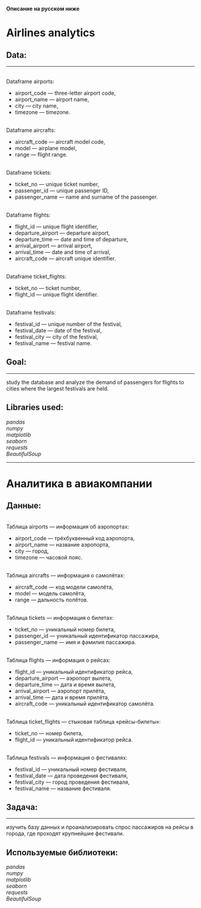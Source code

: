 **Описание на русском ниже**

# Airlines analytics

## Data:
---
<br>Dataframe airports:
 - airport_code — three-letter airport code,
 - airport_name — airport name,
 - city — city name,
 - timezone — timezone.
 
<br>Dataframe aircrafts:
 - aircraft_code — aircraft model code,
 - model — airplane model,
 - range — flight range.
 
<br>Dataframe tickets:
 - ticket_no — unique ticket number,
 - passenger_id — unique passenger ID,
 - passenger_name — name and surname of the passenger.
 
<br>Dataframe flights:
 - flight_id — unique flight identifier,
 - departure_airport — departure airport,
 - departure_time — date and time of departure,
 - arrival_airport — arrival airport,
 - arrival_time — date and time of arrival,
 - aircraft_code — aircraft unique identifier.
 
<br>Dataframe ticket_flights:
 - ticket_no — ticket number,
 - flight_id — unique flight identifier.
 
<br>Dataframe festivals:
 - festival_id — unique number of the festival,
 - festival_date — date of the festival,
 - festival_city — city of the festival,
 - festival_name — festival name.

## Goal:
---
study the database and analyze the demand of passengers for flights to cities where the largest festivals are held.


## Libraries used:
*pandas*
<br>*numpy*
<br>*matplotlib*
<br>*seaborn*
<br>*requests*
<br>*BeautifulSoup*


_______________________________________________________________________________
# Аналитика в авиакомпании

## Данные:
<br>Таблица airports — информация об аэропортах:
 - airport_code — трёхбуквенный код аэропорта,
 - airport_name — название аэропорта,
 - city — город,
 - timezone — часовой пояс.
 
<br>Таблица aircrafts — информация о самолётах:
 - aircraft_code — код модели самолёта,
 - model — модель самолёта,
 - range — дальность полётов.
 
<br>Таблица tickets — информация о билетах:
 - ticket_no — уникальный номер билета,
 - passenger_id — уникальный идентификатор пассажира,
 - passenger_name — имя и фамилия пассажира.
 
<br>Таблица flights — информация о рейсах:
 - flight_id — уникальный идентификатор рейса,
 - departure_airport — аэропорт вылета,
 - departure_time — дата и время вылета,
 - arrival_airport — аэропорт прилёта,
 - arrival_time — дата и время прилёта,
 - aircraft_code — уникальный идентификатор самолёта.
 
<br>Таблица ticket_flights — стыковая таблица «рейсы-билеты»:
 - ticket_no — номер билета,
 - flight_id — уникальный идентификатор рейса.
 
<br>Таблица festivals — информация о фестивалях:
 - festival_id — уникальный номер фестиваля,
 - festival_date — дата проведения фестиваля,
 - festival_city — город проведения фестиваля,
 - festival_name — название фестиваля.

## Задача:
---
изучить базу данных и проанализировать спрос пассажиров на рейсы в города, где проходят крупнейшие фестивали.


## Используемые библиотеки:
*pandas*
<br>*numpy*
<br>*matplotlib*
<br>*seaborn*
<br>*requests*
<br>*BeautifulSoup*



     